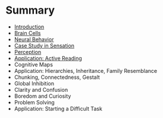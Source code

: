 # Summary

* [Introduction](README.md)
* [Brain Cells](brain-cells.md)
* [Neural Behavior](neural-behavior.md)
* [Case Study in Sensation](case-study-in-sensation.md)
* [Perception](perception.md)
* [Application: Active Reading](application-active-reading.md)
* Cognitive Maps
* Application: Hierarchies, Inheritance, Family Resemblance
* Chunking, Connectedness, Gestalt
* Global Inhibition
* Clarity and Confusion
* Boredom and Curiosity
* Problem Solving
* Application: Starting a Difficult Task

